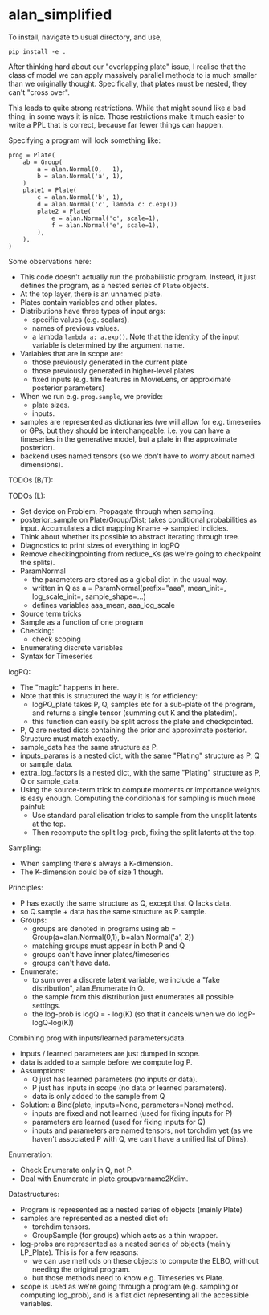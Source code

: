 # alan_simplified

To install, navigate to usual directory, and use,
```
pip install -e .
```

After thinking hard about our "overlapping plate" issue, I realise that the class of model we can apply massively parallel methods to is much smaller than we originally thought. Specifically, that plates must be nested, they can't "cross over".

This leads to quite strong restrictions.
While that might sound like a bad thing, in some ways it is nice.
Those restrictions make it much easier to write a PPL that is correct, because far fewer things can happen.

Specifying a program will look something like:
```
prog = Plate(
    ab = Group(
        a = alan.Normal(0,   1),
        b = alan.Normal('a', 1),
    )
    plate1 = Plate(
        c = alan.Normal('b', 1),
        d = alan.Normal('c', lambda c: c.exp())
        plate2 = Plate(
            e = alan.Normal('c', scale=1),
            f = alan.Normal('e', scale=1),
        ),
    ),
)
```
Some observations here:
* This code doesn't actually run the probabilistic program.  Instead, it just defines the program, as a nested series of `Plate` objects.
* At the top layer, there is an unnamed plate.
* Plates contain variables and other plates.
* Distributions have three types of input args:
  - specific values (e.g. scalars).
  - names of previous values.
  - a lambda `lambda a: a.exp()`.  Note that the identity of the input variable is determined by the argument name.
* Variables that are in scope are: 
  - those previously generated in the current plate
  - those previously generated in higher-level plates
  - fixed inputs (e.g. film features in MovieLens, or approximate posterior parameters)
* When we run e.g. `prog.sample`, we provide:
  - plate sizes.
  - inputs.
* samples are represented as dictionaries (we will allow for e.g. timeseries or GPs, but they should be interchangeable: i.e. you can have a timeseries in the generative model, but a plate in the approximate posterior).
* backend uses named tensors (so we don't have to worry about named dimensions).

TODOs (B/T):

TODOs (L):
* Set device on Problem.  Propagate through when sampling.
* posterior_sample on Plate/Group/Dist; takes conditional probabilities as input.  Accumulates a dict mapping Kname -> sampled indicies.
* Think about whether its possible to abstract iterating through tree.
* Diagnostics to print sizes of everything in logPQ
* Remove checkingpointing from reduce_Ks (as we're going to checkpoint the splits).
* ParamNormal
  - the parameters are stored as a global dict in the usual way.
  - written in Q as a = ParamNormal(prefix="aaa", mean_init=, log_scale_init=, sample_shape=...)
  - defines variables aaa_mean, aaa_log_scale
* Source term tricks
* Sample as a function of one program
* Checking:
  - check scoping
* Enumerating discrete variables
* Syntax for Timeseries

logPQ:
* The "magic" happens in here.
* Note that this is structured the way it is for efficiency:
  - logPQ_plate takes P, Q, samples etc for a sub-plate of the program, and returns a single tensor (summing out K and the platedim).
  - this function can easily be split across the plate and checkpointed.
* P, Q are nested dicts containing the prior and approximate posterior.  Structure must match exactly.
* sample_data has the same structure as P.
* inputs_params is a nested dict, with the same "Plating" structure as P, Q or sample_data.
* extra_log_factors is a nested dict, with the same "Plating" structure as P, Q or sample_data.
* Using the source-term trick to compute moments or importance weights is easy enough.  Computing the conditionals for sampling is much more painful:
  - Use standard parallelisation tricks to sample from the unsplit latents at the top.
  - Then recompute the split log-prob, fixing the split latents at the top.

Sampling:
  * When sampling there's always a K-dimension.
  * The K-dimension could be of size 1 though.

Principles:
  * P has exactly the same structure as Q, except that Q lacks data.
  * so Q.sample + data has the same structure as P.sample.
  * Groups:
    - groups are denoted in programs using ab = Group(a=alan.Normal(0,1), b=alan.Normal('a', 2))
    - matching groups must appear in both P and Q
    - groups can't have inner plates/timeseries
    - groups can't have data.
  * Enumerate:
    - to sum over a discrete latent variable, we include a "fake distribution", alan.Enumerate in Q.
    - the sample from this distribution just enumerates all possible settings.
    - the log-prob is logQ = - log(K) (so that it cancels when we do logP-logQ-log(K))

Combining prog with inputs/learned parameters/data.
  * inputs / learned parameters are just dumped in scope.
  * data is added to a sample before we compute log P.
  * Assumptions:
    - Q just has learned parameters (no inputs or data).
    - P just has inputs in scope (no data or learned parameters).
    - data is only added to the sample from Q
  * Solution: a Bind(plate, inputs=None, parameters=None) method.
    - inputs are fixed and not learned (used for fixing inputs for P)
    - parameters are learned (used for fixing inputs for Q)
    - inputs and parameters are named tensors, not torchdim yet (as we haven't associated P with Q, we can't have a unified list of Dims).

Enumeration:
  * Check Enumerate only in Q, not P.
  * Deal with Enumerate in plate.groupvarname2Kdim.
  

Datastructures:
  * Program is represented as a nested series of objects (mainly Plate)
  * samples are represented as a nested dict of:
    - torchdim tensors.
    - GroupSample (for groups) which acts as a thin wrapper.
  * log-probs are represented as a nested series of objects (mainly LP_Plate).  This is for a few reasons:
    - we can use methods on these objects to compute the ELBO, without needing the original program.
    - but those methods need to know e.g. Timeseries vs Plate.
  * scope is used as we're going through a program (e.g. sampling or computing log_prob), and is a flat dict representing all the accessible variables.

